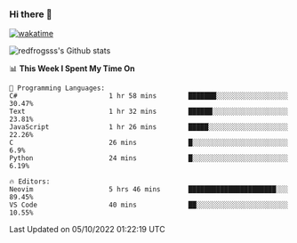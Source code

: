 ### Hi there 👋

[![wakatime](https://wakatime.com/badge/user/2cbd8003-b8b8-4565-92d7-ad9c23ff1846.svg)](https://wakatime.com/@2cbd8003-b8b8-4565-92d7-ad9c23ff1846)

<img src="https://github-readme-stats.vercel.app/api?username=redfrogsss&show_icons=true" alt="redfrogsss's Github stats"></img>

<!--START_SECTION:waka-->
📊 **This Week I Spent My Time On** 

```text
💬 Programming Languages: 
C#                       1 hr 58 mins        ███████░░░░░░░░░░░░░░░░░░   30.47% 
Text                     1 hr 32 mins        ██████░░░░░░░░░░░░░░░░░░░   23.81% 
JavaScript               1 hr 26 mins        █████░░░░░░░░░░░░░░░░░░░░   22.26% 
C                        26 mins             █░░░░░░░░░░░░░░░░░░░░░░░░   6.9% 
Python                   24 mins             █░░░░░░░░░░░░░░░░░░░░░░░░   6.19%

🔥 Editors: 
Neovim                   5 hrs 46 mins       ██████████████████████░░░   89.45% 
VS Code                  40 mins             ██░░░░░░░░░░░░░░░░░░░░░░░   10.55%

```


 Last Updated on 05/10/2022 01:22:19 UTC
<!--END_SECTION:waka-->
